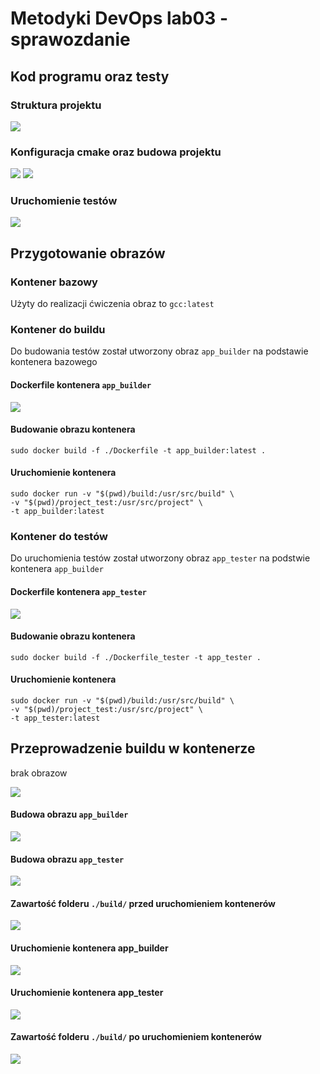 # Metodyki DevOps lab03 - sprawozdanie

## Kod programu oraz testy

### Struktura projektu

![](ss/1-project_tree.png)

### Konfiguracja cmake oraz budowa projektu

![](ss/2-cmake_configure_wo_docker.png)
![](ss/3-build_the_project_wo_docker.png)

### Uruchomienie testów

![](ss/4-run_tests_wo_docker.png)

## Przygotowanie obrazów

### Kontener bazowy

Użyty do realizacji ćwiczenia obraz to `gcc:latest`

### Kontener do buildu

Do budowania testów został utworzony obraz `app_builder`
na podstawie kontenera bazowego

#### Dockerfile kontenera `app_builder`

![](ss/5-app_builder_dockerfile.png)

#### Budowanie obrazu kontenera

    sudo docker build -f ./Dockerfile -t app_builder:latest .

#### Uruchomienie kontenera

    sudo docker run -v "$(pwd)/build:/usr/src/build" \        
    -v "$(pwd)/project_test:/usr/src/project" \
    -t app_builder:latest

### Kontener do testów

Do uruchomienia testów został utworzony obraz `app_tester`
na podstwie kontenera `app_builder`

#### Dockerfile kontenera `app_tester`

![](ss/6-app_tester_dockerfile.png)

#### Budowanie obrazu kontenera

    sudo docker build -f ./Dockerfile_tester -t app_tester .

#### Uruchomienie kontenera

    sudo docker run -v "$(pwd)/build:/usr/src/build" \        
    -v "$(pwd)/project_test:/usr/src/project" \
    -t app_tester:latest

## Przeprowadzenie buildu w kontenerze

brak obrazow

![](ss/7s-images_before_build.png)

#### Budowa obrazu `app_builder`

![](ss/8s-build_app_builder_image.png)

#### Budowa obrazu `app_tester`

![](ss/9s-build_app_tester_image_better.png)

#### Zawartość folderu `./build/` przed uruchomieniem kontenerów

![](ss/10s-build_dir_before_build.png)

#### Uruchomienie kontenera app_builder

![](ss/10s-run_app_builder_container.png)

#### Uruchomienie kontenera app_tester

![](ss/12s-run_app_tester_container.png)

#### Zawartość folderu `./build/` po uruchomieniem kontenerów

![](ss/11s-build_dir_after_app_builder.png)


